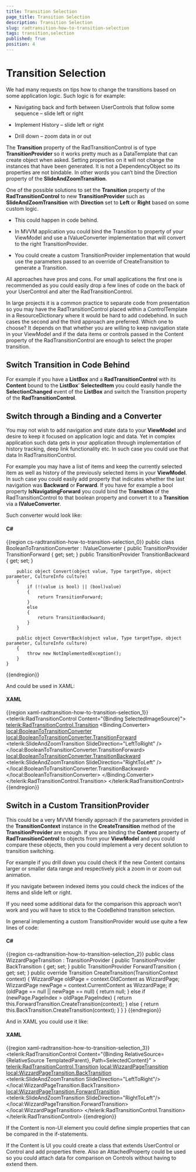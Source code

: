 ```yaml
---
title: Transition Selection
page_title: Transition Selection
description: Transition Selection
slug: radtransition-how-to-transition-selection
tags: transition,selection
published: True
position: 4
---
```


# Transition Selection

We had many requests on tips how to change the transitions based on some application logic. Such logic is for example:

* Navigating back and forth between UserControls that follow some sequence – slide left or right

* Implement History – slide left or right

* Drill down – zoom data in or out

The __Transition__ property of the RadTransitionControl is of type __TransitionProvider__ so it works pretty much as a DataTemplate that can create object when asked. Setting properties on it will not change the instances that have been generated. It is not a DependencyObject so its properties are not bindable. In other words you can’t bind the Direction property of the __SlideAndZoomTransition__.    

One of the possible solutions to set the __Transition__ property of the __RadTransitionControl__ to new __TransitionProvider__ such as __SlideAndZoomTransition__ with __Direction__ set to __Left__ or __Right__ based on some custom logic.    

* This could happen in code behind.

* In MVVM application you could bind the Transition to property of your ViewModel and use a IValueConverter implementation that will convert to the right TransitionProvider.

* You could create a custom TransitionProvider implementation that would use the parameters passed to an override of CreateTransition to generate a Transition.

All approaches have pros and cons. For small applications the first one is recommended as you could easily drop a few lines of code on the back of your UserControl and alter the RadTransitionControl.	

In large projects it is a common practice to separate code from presentation so you may have the RadTransitionControl placed within a ControlTemplate in a ResourceDictionary where it would be hard to add codebehind. In such cases the second and the third approach are preferred. Which one to choose? It depends on that whether you are willing to keep navigation state in your ViewModel and if the data items or controls passed in the Content property of the RadTransitionControl are enough to select the proper transition.	

## Switch Transition in Code Behind

For example if you have a __ListBox__ and a __RadTransitionControl__ with its __Content__ bound to the __ListBox__’ __SelectedItem__ you could easily handle the __SelectionChanged__ event of the __ListBox__ and switch the Transition property of the __RadTransitionControl__.

## Switch through a Binding and a Converter

You may not wish to add navigation and state data to your __ViewModel__ and desire to keep it focused on application logic and data. Yet in complex application such data gets in your application through implementation of history tracking, deep link functionality etc. In such case you could use that data In RadTransitionControl.

For example you may have a list of items and keep the currently selected item as well as history of the previously selected items in your __ViewModel__. In such case you could easily add property that indicates whether the last navigation was __Backward__ or __Forward__. If you have for example a bool property __IsNavigatingForward__ you could bind the __Transition__ of the RadTransitionControl to that boolean property and convert it to a __Transition__ via a __IValueConverter__.

Such converter would look like:

#### __C#__

{{region cs-radtransition-how-to-transition-selection_0}}
	public class BooleanToTransitionConverter : IValueConverter
	{
	    public TransitionProvider TransitionForward { get; set; }
	    public TransitionProvider TransitionBackward { get; set; }
	
	    public object Convert(object value, Type targetType, object parameter, CultureInfo culture)
	    {
	        if (!(value is bool) || (bool)value)
	        {
	            return TransitionForward;
	        }
	        else
	        {
	            return TransitionBackward;
	        }
	    }
	
	    public object ConvertBack(object value, Type targetType, object parameter, CultureInfo culture)
	    {
	        throw new NotImplementedException();
	    }
	}
{{endregion}}

And could be used in XAML:

#### __XAML__

{{region xaml-radtransition-how-to-transition-selection_1}}
	<telerik:RadTransitionControl Content="{Binding SelectedImageSource}">
	    <telerik:RadTransitionControl.Transition>
	        <Binding Path="IsNavigatingForward">
	            <Binding.Converter>
	                <local:BooleanToTransitionConverter>
	                    <local:BooleanToTransitionConverter.TransitionForward>
	                        <telerik:SlideAndZoomTransition SlideDirection="LeftToRight" />
	                    </local:BooleanToTransitionConverter.TransitionForward>
	                    <local:BooleanToTransitionConverter.TransitionBackward>
	                        <telerik:SlideAndZoomTransition SlideDirection="RightToLeft" />
	                    </local:BooleanToTransitionConverter.TransitionBackward>
	                </local:BooleanToTransitionConverter>
	            </Binding.Converter>
	        </Binding>
	    </telerik:RadTransitionControl.Transition>
	</telerik:RadTransitionControl>
{{endregion}}

## Switch in a Custom TransitionProvider

This could be a very MVVM friendly approach if the parameters provided in the __TransitionContext__ instance in the __CreateTransition__ method of the __TransitionProvider__ are enough. If you are binding the __Content__ property of __RadTransitionControl__ to objects from your __ViewModel__ and you could compare these objects, then you could implement a very decent solution to transition switching.	

For example if you drill down you could check if the new Content contains larger or smaller data range and respectively pick a zoom in or zoom out animation.	

If you navigate between indexed items you could check the indices of the items and slide left or right.	

If you need some additional data for the comparison this approach won’t work and you will have to stick to the CodeBehind transition selection.	

In general implementing a custom TransitionProvider would use quite a few lines of code:	

#### __C#__

{{region cs-radtransition-how-to-transition-selection_2}}
	public class WizzardPageTransition : TransitionProvider
	{
	    public TransitionProvider BackTransition { get; set; }
	    public TransitionProvider ForwardTransition { get; set; }
	    public override Transition CreateTransition(TransitionContext context)
	    {
	        WizzardPage oldPage = context.OldContent as WizzardPage;
	        WizzardPage newPage = context.CurrentContent as WizzardPage;
	        if (oldPage == null || newPage == null)
	        {
	            return null;
	        }
	        else if (newPage.PageIndex > oldPage.PageIndex)
	        {
	            return this.ForwardTransition.CreateTransition(context);
	        }
	        else
	        {
	            return this.BackTransition.CreateTransition(context);
	        }
	    }
	}
{{endregion}}

And in XAML you could use it like:

#### __XAML__

{{region xaml-radtransition-how-to-transition-selection_3}}
	<telerik:RadTransitionControl Content="{Binding RelativeSource={RelativeSource TemplatedParent}, Path=SelectedContent}" >
	    <telerik:RadTransitionControl.Transition>
	        <local:WizzardPageTransition>
	            <local:WizzardPageTransition.BackTransition>
	                <telerik:SlideAndZoomTransition SlideDirection="LeftToRight"/>
	            </local:WizzardPageTransition.BackTransition>
	            <local:WizzardPageTransition.ForwardTransition>
	                <telerik:SlideAndZoomTransition SlideDirection="RightToLeft"/>
	            </local:WizzardPageTransition.ForwardTransition>
	        </local:WizzardPageTransition>
	    </telerik:RadTransitionControl.Transition>
	</telerik:RadTransitionControl>
{{endregion}}

If the Content is non-UI element you could define simple properties that can be compared in the if-statements.      	

If the Content is UI you could create a class that extends UserControl or Control and add properties there. Also an AttachedProperty could be used so you could attach data for comparison on Controls without having to extend them.      	
